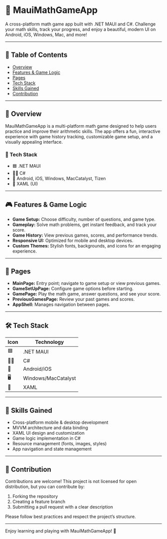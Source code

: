 # 📲 MauiMathGameApp

A cross-platform math game app built with .NET MAUI and C#. Challenge your math
skills, track your progress, and enjoy a beautiful, modern UI on Android, iOS,
Windows, Mac, and more!

---

## 📑 Table of Contents

- [Overview](#overview)
- [Features & Game Logic](#features--game-logic)
- [Pages](#pages)
- [Tech Stack](#tech-stack)
- [Skills Gained](#skills-gained)
- [Contribution](#contribution)

---

## 📝 Overview

MauiMathGameApp is a multi-platform math game designed to help users practice
and improve their arithmetic skills. The app offers a fun, interactive
experience with game history tracking, customizable game setup, and a visually
appealing interface.

### 🚀 Tech Stack

- 🟦 .NET MAUI
- 🧑‍💻 C#
- 📱 Android, iOS, Windows, MacCatalyst, Tizen
- 🎨 XAML (UI)
<!-- - 🗂️ MVVM Architecture -->

---

## 🎮 Features & Game Logic

- **Game Setup:** Choose difficulty, number of questions, and game type.
- **Gameplay:** Solve math problems, get instant feedback, and track your score.
- **Game History:** View previous games, scores, and performance trends.
- **Responsive UI:** Optimized for mobile and desktop devices.
- **Custom Themes:** Stylish fonts, backgrounds, and icons for an engaging
  experience.

---

## 📄 Pages

- **MainPage:** Entry point; navigate to game setup or view previous games.
- **GameSetUpPage:** Configure game options before starting.
- **GamePage:** Play the math game, answer questions, and see your score.
- **PreviousGamesPage:** Review your past games and scores.
- **AppShell:** Manages navigation between pages.

---

## 🛠️ Tech Stack

| Icon | Technology          |
| ---- | ------------------- |
| 🟦   | .NET MAUI           |
| 🧑‍💻   | C#                  |
| 📱   | Android/iOS         |
| 🖥️   | Windows/MacCatalyst |
| 🎨   | XAML                |

---

## 🌱 Skills Gained

- Cross-platform mobile & desktop development
- MVVM architecture and data binding
- XAML UI design and customization
- Game logic implementation in C#
- Resource management (fonts, images, styles)
- App navigation and state management

---

## 🤝 Contribution

Contributions are welcome! This project is not licensed for open distribution,
but you can contribute by:

1. Forking the repository
2. Creating a feature branch
3. Submitting a pull request with a clear description

Please follow best practices and respect the project’s structure.

---

Enjoy learning and playing with MauiMathGameApp! 🚀
